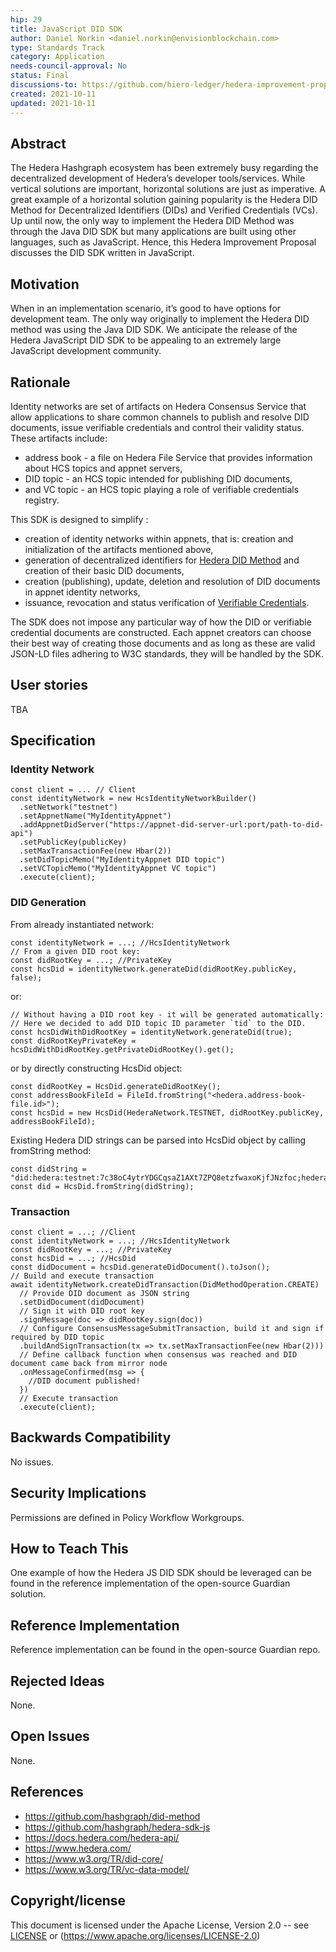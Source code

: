```yaml
---
hip: 29
title: JavaScript DID SDK
author: Daniel Norkin <daniel.norkin@envisionblockchain.com>
type: Standards Track
category: Application
needs-council-approval: No
status: Final
discussions-to: https://github.com/hiero-ledger/hedera-improvement-proposals/discussions/166
created: 2021-10-11
updated: 2021-10-11
---
```


## Abstract

The Hedera Hashgraph ecosystem has been extremely busy regarding the decentralized development of Hedera’s developer tools/services. While vertical solutions are important, horizontal solutions are just as imperative. A great example of a horizontal solution gaining popularity is the Hedera DID Method for Decentralized Identifiers (DIDs) and Verified Credentials (VCs). Up until now, the only way to implement the Hedera DID Method was through the Java DID SDK but many applications are built using other languages, such as JavaScript. Hence, this Hedera Improvement Proposal discusses the DID SDK written in JavaScript.

## Motivation

When in an implementation scenario, it’s good to have options for development team. The only way originally to implement the Hedera DID method was using the Java DID SDK. We anticipate the release of the Hedera JavaScript DID SDK to be appealing to an extremely large JavaScript development community.

## Rationale

Identity networks are set of artifacts on Hedera Consensus Service that allow applications to share common channels to publish and resolve DID documents, issue verifiable credentials and control their validity status. These artifacts include:

- address book - a file on Hedera File Service that provides information about HCS topics and appnet servers,
- DID topic - an HCS topic intended for publishing DID documents,
- and VC topic - an HCS topic playing a role of verifiable credentials registry.

This SDK is designed to simplify :

- creation of identity networks within appnets, that is: creation and initialization of the artifacts mentioned above,
- generation of decentralized identifiers for [Hedera DID Method][did-method-spec] and creation of their basic DID documents,
- creation (publishing), update, deletion and resolution of DID documents in appnet identity networks,
- issuance, revocation and status verification of [Verifiable Credentials][vc-data-model].

The SDK does not impose any particular way of how the DID or verifiable credential documents are constructed. Each appnet creators can choose their best way of creating those documents and as long as these are valid JSON-LD files adhering to W3C standards, they will be handled by the SDK.

## User stories

TBA

## Specification

### Identity Network
```
const client = ... // Client
const identityNetwork = new HcsIdentityNetworkBuilder()
  .setNetwork("testnet")
  .setAppnetName("MyIdentityAppnet")
  .addAppnetDidServer("https://appnet-did-server-url:port/path-to-did-api")
  .setPublicKey(publicKey)
  .setMaxTransactionFee(new Hbar(2))
  .setDidTopicMemo("MyIdentityAppnet DID topic")
  .setVCTopicMemo("MyIdentityAppnet VC topic")
  .execute(client);
```

### DID Generation
From already instantiated network:
```
const identityNetwork = ...; //HcsIdentityNetwork
// From a given DID root key:
const didRootKey = ...; //PrivateKey
const hcsDid = identityNetwork.generateDid(didRootKey.publicKey, false);
```
or:
```
// Without having a DID root key - it will be generated automatically:
// Here we decided to add DID topic ID parameter `tid` to the DID.
const hcsDidWithDidRootKey = identityNetwork.generateDid(true);
const didRootKeyPrivateKey = hcsDidWithDidRootKey.getPrivateDidRootKey().get();
```
or by directly constructing HcsDid object:
```
const didRootKey = HcsDid.generateDidRootKey();
const addressBookFileId = FileId.fromString("<hedera.address-book-file.id>");
const hcsDid = new HcsDid(HederaNetwork.TESTNET, didRootKey.publicKey, addressBookFileId);
```
Existing Hedera DID strings can be parsed into HcsDid object by calling fromString method:
```
const didString = "did:hedera:testnet:7c38oC4ytrYDGCqsaZ1AXt7ZPQ8etzfwaxoKjfJNzfoc;hedera:testnet:fid=0.0.1";
const did = HcsDid.fromString(didString);
```

### Transaction
```
const client = ...; //Client
const identityNetwork = ...; //HcsIdentityNetwork
const didRootKey = ...; //PrivateKey
const hcsDid = ...; //HcsDid
const didDocument = hcsDid.generateDidDocument().toJson();
// Build and execute transaction
await identityNetwork.createDidTransaction(DidMethodOperation.CREATE)
  // Provide DID document as JSON string
  .setDidDocument(didDocument)
  // Sign it with DID root key
  .signMessage(doc => didRootKey.sign(doc))
  // Configure ConsensusMessageSubmitTransaction, build it and sign if required by DID topic
  .buildAndSignTransaction(tx => tx.setMaxTransactionFee(new Hbar(2)))
  // Define callback function when consensus was reached and DID document came back from mirror node
  .onMessageConfirmed(msg => {
    //DID document published!
  })
  // Execute transaction
  .execute(client);
```

[did-method-spec]: https://github.com/hashgraph/did-method
[did-core]: https://www.w3.org/TR/did-core/
[vc-data-model]: https://www.w3.org/TR/vc-data-model/

## Backwards Compatibility

No issues.

## Security Implications

Permissions are defined in Policy Workflow Workgroups.

## How to Teach This

One example of how the Hedera JS DID SDK should be leveraged can be found in the reference implementation of the open-source Guardian solution.

## Reference Implementation

Reference implementation can be found in the open-source Guardian repo.

## Rejected Ideas

None.

## Open Issues

None.

## References

- <https://github.com/hashgraph/did-method>
- <https://github.com/hashgraph/hedera-sdk-js>
- <https://docs.hedera.com/hedera-api/>
- <https://www.hedera.com/>
- <https://www.w3.org/TR/did-core/>
- <https://www.w3.org/TR/vc-data-model/>

## Copyright/license

This document is licensed under the Apache License, Version 2.0 -- see [LICENSE](../LICENSE) or (https://www.apache.org/licenses/LICENSE-2.0)
